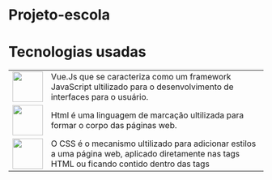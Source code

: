 # Projeto-escola
<h1>Tecnologias usadas</h1>
<table> 
  <tr> 
      <td>
         <img src="https://princetonlibrary.org/wp-content/uploads/2018/08/vue.png" align="center" width="60">
      </td> 
      <td>
          Vue.Js que se caracteriza como um framework JavaScript ultilizado para o desenvolvimento de interfaces para o usuário.
      </td> 
  </tr> 
  <tr> 
    <td>
       <img src="https://logos-download.com/wp-content/uploads/2017/07/HTML5_badge.png" align="center" width="60">
    </td> 
    <td>
       Html é uma linguagem de marcação ultilizada para formar o corpo das páginas web.
    </td> 
  </tr>
  <tr> 
    <td>
       <img src="https://th.bing.com/th/id/R.6b2018f5c6532f6c29806ef06ffb158d?rik=iz3jaCtzRF18EQ&pid=ImgRaw&r=0" align="center" width="60">
    </td> 
    <td>
       O CSS é o mecanismo ultilizado para adicionar estilos a uma página web, aplicado diretamente nas tags HTML ou ficando contido dentro das tags <style>.
    </td> 
</tr>
</table>
<h2> Executar o Front </h2> 

**Entrar na pasta Front:** Para ter a execusão somente do front-end, é necessário entrar na pasta front
>**Comando (Usando Linux):** cd front.

**Instalar as dependências:** Para ter a execusão somente do front-end, é necessário instalar todas as suas dependencias
>**Comando (Usando Linux):** npm install .

**Executar o projeto** Para executar o projeto é necessário dá os comandos necessários
>**Comando (Usando Linux):** npm run serve.

